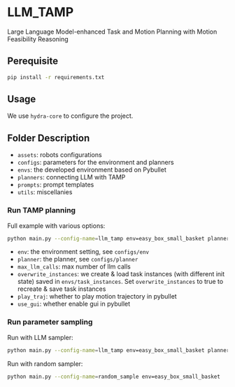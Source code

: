 # LLM_TAMP

Large Language Model-enhanced Task and Motion Planning with Motion Feasibility Reasoning

## Perequisite

```bash
pip install -r requirements.txt
```

## Usage

We use `hydra-core` to configure the project.

## Folder Description
- `assets`: robots configurations
- `configs`: parameters for the environment and planners
- `envs`: the developed environment based on Pybullet
- `planners`: connecting LLM with TAMP
- `prompts`: prompt templates
- `utils`: miscellanies


### Run TAMP planning

Full example with various options:

```bash
python main.py --config-name=llm_tamp env=easy_box_small_basket planner=llm_backtrack max_llm_calls=10 overwrite_instances=true play_traj=true use_gui=true
```

- `env`: the environment setting, see `configs/env`
- `planner`: the planner, see `configs/planner`
- `max_llm_calls`: max number of llm calls
- `overwrite_instances`: we create & load task instances (with different init state) saved in `envs/task_instances`. Set `overwrite_instances` to true to recreate & save task instances
- `play_traj`: whether to play motion trajectory in pybullet
- `use_gui`: whether enable gui in pybullet

### Run parameter sampling

Run with LLM sampler:

```bash
python main.py --config-name=llm_tamp env=easy_box_small_basket planner=llm_sample_params max_llm_calls=10 play_traj=true use_gui=true
```

Run with random sampler:

```bash
python main.py --config-name=random_sample env=easy_box_small_basket
```
